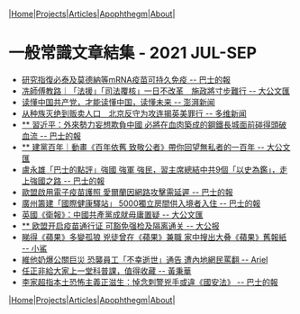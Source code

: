 |[Home](/README.md)|[Projects](/projects.md)|[Articles](/articles.md)|[Apophthegm](/apophthegm.md)|[About](/about.md)|

# 一般常識文章結集 - 2021 JUL-SEP

- [研究指復必泰及莫德納等mRNA疫苗可持久免疫 -- 巴士的報](https://www.bastillepost.com/hongkong/article/8714914-%e7%a0%94%e7%a9%b6%e6%8c%87%e5%be%a9%e5%bf%85%e6%b3%b0%e5%8f%8a%e8%8e%ab%e5%be%b7%e7%b4%8d%e7%ad%89mrna%e7%96%ab%e8%8b%97-%e5%8f%af%e6%8c%81%e4%b9%85%e5%85%8d%e7%96%ab)  
- [冼師傅教路｜「法援」「司法覆核」一日不改革　施政將寸步難行 -- 大公文匯](https://www.tkww.hk/a/202106/30/AP60dbe056e4b0c7e5beccf472.html)  
- [读懂中国共产党，才能读懂中国，读懂未来 -- 澎湃新闻](https://www.thepaper.cn/newsDetail_forward_13392482)  
- [从种族灭绝到贩卖人口　北京反守为攻连揭英美罪行 -- 多维新闻](https://www.dwnews.com/%E5%85%A8%E7%90%83/60248854/%E4%BB%8E%E7%A7%8D%E6%97%8F%E7%81%AD%E7%BB%9D%E5%88%B0%E8%B4%A9%E5%8D%96%E4%BA%BA%E5%8F%A3%E5%8C%97%E4%BA%AC%E5%8F%8D%E5%AE%88%E4%B8%BA%E6%94%BB%E8%BF%9E%E6%8F%AD%E8%8B%B1%E7%BE%8E%E7%BD%AA%E8%A1%8C)  
- [** 習近平：外來勢力妄想欺負中國 必將在血肉築成的鋼鐵長城面前碰得頭破血流 -- 巴士的報](https://www.bastillepost.com/hongkong/article/8716534-%e3%80%90%e7%99%be%e5%b9%b4%e9%bb%a8%e6%85%b6%e3%80%91%e7%bf%92%e8%bf%91%e5%b9%b3%ef%bc%9a%e5%a4%96%e5%9c%8b%e5%8b%a2%e5%8a%9b%e5%a6%84%e6%83%b3%e6%ac%ba%e8%b2%a0%e4%b8%ad%e5%9c%8b-%e5%bf%85%e5%b0%87)  
- [** 建黨百年｜動畫《百年依舊 致敬公者》帶你回望無私者的一百年 -- 大公文匯](https://www.tkww.hk/a/202107/01/AP60dda7f7e4b0c7e5becdbfb2.html)  
- [盧永雄「巴士的點評」強國 強軍 強民，習主席總結中共9個「以史為鑑」，走上強國之路 -- 巴士的報](https://www.bastillepost.com/hongkong/article/8721375-%e7%9b%a7%e6%b0%b8%e9%9b%84%e3%80%8c%e5%b7%b4%e5%a3%ab%e7%9a%84%e9%bb%9e%e8%a9%95%e3%80%8d%e5%bc%b7%e5%9c%8b-%e5%bc%b7%e8%bb%8d-%e5%bc%b7%e6%b0%91%ef%bc%8c%e7%bf%92%e4%b8%bb%e5%b8%ad%e7%b8%bd)  
- [歐盟啟用電子疫苗護照 愛爾蘭因網路攻擊需延遲 -- 巴士的報](https://www.bastillepost.com/hongkong/article/8721055-%e6%ad%90%e8%81%af%e5%95%9f%e7%94%a8%e9%9b%bb%e5%ad%90%e7%96%ab%e8%8b%97%e8%ad%b7%e7%85%a7-%e6%84%9b%e7%88%be%e8%98%ad%e5%9b%a0%e7%b6%b2%e8%b7%af%e6%94%bb%e6%93%8a%e9%9c%80%e5%bb%b6%e9%81%b2)  
- [廣州籌建「國際健康驛站」 5000獨立房間供入境者入住 -- 巴士的報](https://www.bastillepost.com/hongkong/article/8720442-%e5%bb%a3%e5%b7%9e%e7%b1%8c%e5%bb%ba%e9%9a%94%e9%9b%a2%e7%87%9f-5000%e7%8d%a8%e7%ab%8b%e6%88%bf%e9%96%93%e4%be%9b%e5%85%a5%e5%a2%83%e8%80%85%e5%85%a5%e4%bd%8f)  
- [英國《衛報》：中國共產黨成就毋庸置疑 -- 大公文匯](https://www.tkww.hk/a/202107/02/AP60de5993e4b0c7e5becdfcf1.html)  
- [** 欧盟开启疫苗通行证 可豁免强检及隔离通关 -- 大公报](http://www.takungpao.com/news/232111/2021/0702/604473.html)  
- [睇得《蘋果》多變孤狼 兇徒曾在《蘋果》兼職 家中搜出大叠《蘋果》舊報紙 -- 小鯊](https://www.bastillepost.com/hongkong/article/8729090-%e7%9d%87%e5%be%97%e3%80%8a%e8%98%8b%e6%9e%9c%e3%80%8b%e5%a4%9a%e8%ae%8a%e5%ad%a4%e7%8b%bc-%e5%85%87%e5%be%92%e6%9b%be%e5%9c%a8%e3%80%8a%e8%98%8b%e6%9e%9c%e3%80%8b%e5%85%bc%e8%81%b7-%e5%ae%b6)  
- [維他奶爆公關巨災 恐襲員工「不幸逝世」通告 遭內地網民罵翻 -- Ariel](https://www.bastillepost.com/hongkong/article/8728489-%e7%b6%ad%e4%bb%96%e5%a5%b6%e7%88%86%e5%85%ac%e9%97%9c%e5%b7%a8%e7%81%bd-%e6%81%90%e8%a5%b2%e5%93%a1%e5%b7%a5%e3%80%8c%e4%b8%8d%e5%b9%b8%e9%80%9d%e4%b8%96%e3%80%8d%e9%80%9a%e5%91%8a-%e9%81%ad%e5%85%a7)  
- [任正非給大家上一堂科普課，值得收藏 -- 黃秉華](https://www.bastillepost.com/hongkong/article/8729518-%e4%bb%bb%e6%ad%a3%e9%9d%9e%e7%b5%a6%e5%a4%a7%e5%ae%b6%e4%b8%8a%e4%b8%80%e5%a0%82%e7%a7%91%e6%99%ae%e8%aa%b2%ef%bc%8c%e5%80%bc%e5%be%97%e6%94%b6%e8%97%8f)  
- [李家超指本土恐怖主義正滋生：悼念刺警兇手或違《國安法》 -- 巴士的報](https://www.bastillepost.com/hongkong/article/8729828-%e6%9d%8e%e5%ae%b6%e8%b6%85%e6%8c%87%e6%82%bc%e5%bf%b5%e5%88%ba%e8%ad%a6%e5%85%87%e6%89%8b%e5%a6%82%e5%90%8c%e9%bc%93%e5%90%b9%e7%a0%b4%e5%a3%9e%e9%a6%99%e6%b8%af-%e6%88%96%e9%81%95%e3%80%8a%e5%9c%8b)  

|[Home](/README.md)|[Projects](/projects.md)|[Articles](/articles.md)|[Apophthegm](/apophthegm.md)|[About](/about.md)|
